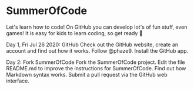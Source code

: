# SummerOfCode
Let's learn how to code! On GitHub you can develop lot's of fun stuff, even games! It is easy for kids to learn coding, so get ready 🚀

Day 1, Fri Jul 26 2020: GitHub
Check out the GitHub website, create an account and find out how it works. Follow @phaze9. Install the GitHub app.

Day 2: Fork SummerOfCode
Fork the SummerOfCode project. Edit the file README.md to improve the instructions for SummerOfCode. Find out how Markdown syntax works. Submit a pull request via the GitHub web interface.
